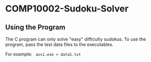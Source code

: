 # COMP10002-Sudoku-Solver
## Using the Program
The C program can only solve "easy" difficulty sudokus. To use the program, pass the test data files to the executables.

For example:
``` ass1.exe < data1.txt```
